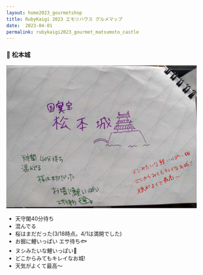 ```yaml
---
layout: home2023_gourmetshop
title: RubyKaigi 2023 エモリハウス グルメマップ
date:  2023-04-01
permalink: rubykaigi2023_gourmet_matsumoto_castle
---
```

<div class="container">
  <h3 id="matsumoto_castle">🏯 松本城</h3>
  <div class="row">
    <div class="col-6">
      <img src="/assets/images/rubykaigi2023_gourmetmap/matsumoto_castle.jpg" class="hand-write">
    </div>
    <div class="col-6">
      <ul>
		<li>天守閣40分待ち</li>
		<li>混んでる</li>
		<li>桜はまだだった(3/18時点。4/1は満開でした)</li>
		<li>お掘に鯉いっぱい エサ待ち🐟</li>
		<li>ヌシみたいな鯉いっぱい👀</li>
		<li>どこからみてもキレイなお城!</li>
		<li>天気がよくて最高〜</li>
      </ul>
    </div>
  </div>
</div>
